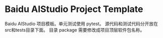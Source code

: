 # Baidu AIStudio Project Template
Baidu AIStudio 项目模板。单元测试使用 pytest。
源代码和测试代码分开放在src和tests目录下面。
目录 package 需要修改成项目顶层软件包名称。
